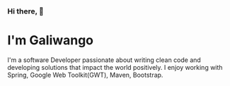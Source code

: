 ### Hi there, 👋 
# I'm Galiwango
I'm a software Developer passionate about writing clean code and developing solutions that impact the world positively. 
I enjoy working with Spring, Google Web Toolkit(GWT), Maven, Bootstrap.

<!--
**gango-anan/gango-anan** is a ✨ _special_ ✨ repository because its `README.md` (this file) appears on your GitHub profile.

Here are some ideas to get you started:

- 🔭 I’m currently working on ...
- 🌱 I’m currently learning ...
- 👯 I’m looking to collaborate on ...
- 🤔 I’m looking for help with ...
- 💬 Ask me about ...
- 📫 How to reach me: ...
- 😄 Pronouns: ...
- ⚡ Fun fact: ...
-->
